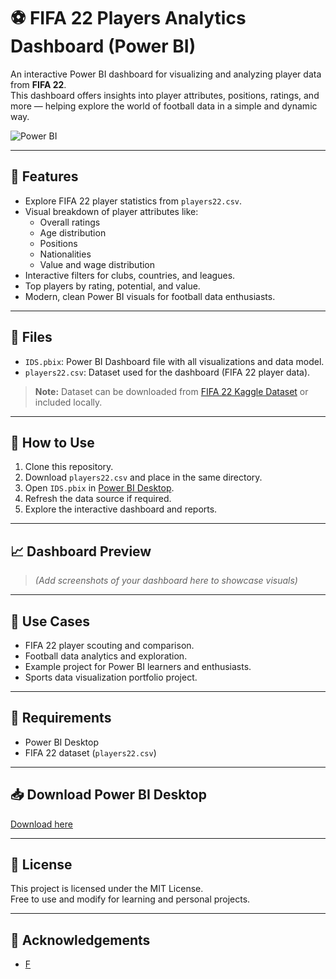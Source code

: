 # ⚽ FIFA 22 Players Analytics Dashboard (Power BI)

An interactive Power BI dashboard for visualizing and analyzing player data from **FIFA 22**.  
This dashboard offers insights into player attributes, positions, ratings, and more — helping explore the world of football data in a simple and dynamic way.

![Power BI](https://upload.wikimedia.org/wikipedia/commons/c/cf/New_Power_BI_Logo.svg)

---

## 🚀 Features

- Explore FIFA 22 player statistics from `players22.csv`.
- Visual breakdown of player attributes like:
  - Overall ratings
  - Age distribution
  - Positions
  - Nationalities
  - Value and wage distribution
- Interactive filters for clubs, countries, and leagues.
- Top players by rating, potential, and value.
- Modern, clean Power BI visuals for football data enthusiasts.

---

## 📂 Files

- `IDS.pbix`: Power BI Dashboard file with all visualizations and data model.
- `players22.csv`: Dataset used for the dashboard (FIFA 22 player data).

> **Note:** Dataset can be downloaded from [FIFA 22 Kaggle Dataset](https://www.kaggle.com/datasets/stefanoleone992/fifa-22-complete-player-dataset) or included locally.

---

## 📌 How to Use

1. Clone this repository.
2. Download `players22.csv` and place in the same directory.
3. Open `IDS.pbix` in [Power BI Desktop](https://powerbi.microsoft.com/desktop/).
4. Refresh the data source if required.
5. Explore the interactive dashboard and reports.

---

## 📈 Dashboard Preview

> *(Add screenshots of your dashboard here to showcase visuals)*

---

## 🎯 Use Cases

- FIFA 22 player scouting and comparison.
- Football data analytics and exploration.
- Example project for Power BI learners and enthusiasts.
- Sports data visualization portfolio project.

---

## 📌 Requirements

- Power BI Desktop
- FIFA 22 dataset (`players22.csv`)

---

## 📥 Download Power BI Desktop

[Download here](https://powerbi.microsoft.com/desktop/)

---

## 📃 License

This project is licensed under the MIT License.  
Free to use and modify for learning and personal projects.

---

## 👏 Acknowledgements

- [F]()
